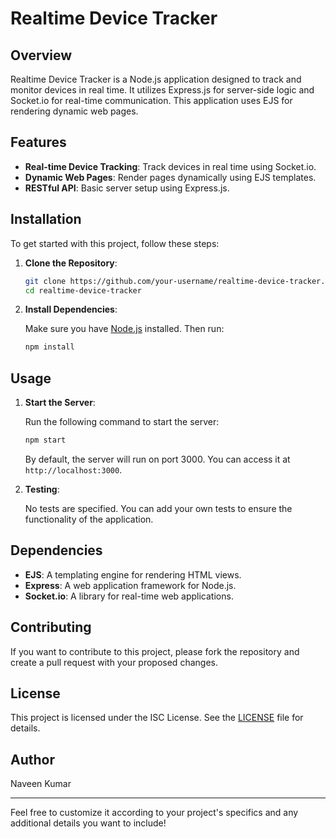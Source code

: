 

# Realtime Device Tracker

## Overview

Realtime Device Tracker is a Node.js application designed to track and monitor devices in real time. It utilizes Express.js for server-side logic and Socket.io for real-time communication. This application uses EJS for rendering dynamic web pages.

## Features

- **Real-time Device Tracking**: Track devices in real time using Socket.io.
- **Dynamic Web Pages**: Render pages dynamically using EJS templates.
- **RESTful API**: Basic server setup using Express.js.

## Installation

To get started with this project, follow these steps:

1. **Clone the Repository**:

   ```bash
   git clone https://github.com/your-username/realtime-device-tracker.git
   cd realtime-device-tracker
   ```

2. **Install Dependencies**:

   Make sure you have [Node.js](https://nodejs.org/) installed. Then run:

   ```bash
   npm install
   ```

## Usage

1. **Start the Server**:

   Run the following command to start the server:

   ```bash
   npm start
   ```

   By default, the server will run on port 3000. You can access it at `http://localhost:3000`.

2. **Testing**:

   No tests are specified. You can add your own tests to ensure the functionality of the application.

## Dependencies

- **EJS**: A templating engine for rendering HTML views.
- **Express**: A web application framework for Node.js.
- **Socket.io**: A library for real-time web applications.

## Contributing

If you want to contribute to this project, please fork the repository and create a pull request with your proposed changes.

## License

This project is licensed under the ISC License. See the [LICENSE](LICENSE) file for details.

## Author

Naveen Kumar

---

Feel free to customize it according to your project's specifics and any additional details you want to include!
